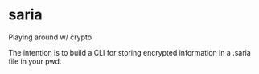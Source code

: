 # saria
Playing around w/ crypto

The intention is to build a CLI for storing encrypted information in a .saria file in your pwd.
